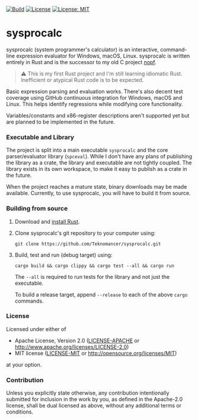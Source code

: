 [![Build](https://github.com/Teknomancer/sysprocalc/workflows/build/badge.svg)](https://github.com/Teknomancer/sysprocalc/actions?query=workflow%3ABuild)
[![License](https://img.shields.io/badge/license-Apache%202.0-blue)](https://opensource.org/licenses/Apache-2.0)
[![License: MIT](https://img.shields.io/badge/license-MIT-blue)](https://opensource.org/licenses/MIT)
  
# sysprocalc
sysprocalc (system programmer's calculator) is an interactive, command-line expression evaluator for Windows, macOS, Linux. sysprocalc is written entirely in Rust and is the successor to my old C project [nopf](https://github.com/Teknomancer/nopf).

> :warning: This is my first Rust project and I'm still learning idiomatic Rust. Inefficient or atypical Rust code is to be expected.

Basic expression parsing and evaluation works. There's also decent test coverage using GitHub continuous integration for Windows, macOS and Linux. This helps identify regressions while modifying core functionality.

Variables/constants and x86-register descriptions aren't supported yet but are planned to be implemented in the future.

### Executable and Library

The project is split into a main executable `sysprocalc` and the core parser/evaluator library (`spceval`). While I don't have any plans of publishing the library as a crate, the library and executable are not tightly coupled. The library exists in its own workspace, to make it easy to publish as a crate in the future.

When the project reaches a mature state, binary downloads may be made available. Currently, to use sysprocalc, you will have to build it from source.

### Building from source

1. Download and [install Rust](https://www.rust-lang.org/tools/install).
2. Clone sysprocalc's git repository to your computer using:
   ```
   git clone https://github.com/Teknomancer/sysprocalc.git
   ```
3. Build, test and run (debug target) using:
   ```
   cargo build && cargo clippy && cargo test --all && cargo run
   ```
   The `--all` is required to run tests for the library and not just the executable.
   
   To build a release target, append `--release` to each of the above `cargo` commands.

### License

Licensed under either of

 * Apache License, Version 2.0
   ([LICENSE-APACHE](LICENSE-APACHE) or http://www.apache.org/licenses/LICENSE-2.0)
 * MIT license
   ([LICENSE-MIT](LICENSE-MIT) or http://opensource.org/licenses/MIT)

at your option.

### Contribution

Unless you explicitly state otherwise, any contribution intentionally submitted
for inclusion in the work by you, as defined in the Apache-2.0 license, shall be
dual licensed as above, without any additional terms or conditions.

